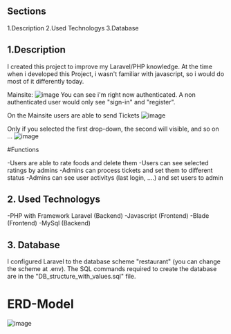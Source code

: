 ## Sections
1.Description
2.Used Technologys
3.Database

## 1.Description

I created this project to improve my Laravel/PHP knowledge. At the time when i developed this Project, i wasn't familiar with javascript, so i would do most of it differently today.

Mainsite: 
![image](https://user-images.githubusercontent.com/114762651/227593698-37f93229-1dad-4548-b0bc-a5f56aa161e4.png) You can see i'm right now authenticated.
A non authenticated user would only see "sign-in" and "register".

On the Mainsite users are able to send Tickets 
![image](https://user-images.githubusercontent.com/114762651/227594961-a2cc250f-c942-43c7-b33f-af2e32d1fd2f.png) 

Only if you selected the first drop-down, the second will visible, and so on ...
![image](https://user-images.githubusercontent.com/114762651/227595666-62af0e61-d4e9-47f8-b37d-70321c760801.png)

#Functions

-Users are able to rate foods and delete them 
-Users can see selected ratings by admins
-Admins can process tickets and set them to different status
-Admins can see user activitys (last login, ....) and set users to admin

## 2. Used Technologys

-PHP with Framework Laravel (Backend)
-Javascript (Frontend)
-Blade (Frontend)
-MySql (Backend)

## 3. Database

I configured Laravel to the database scheme "restaurant" (you can change the scheme at .env). The SQL commands required to create the database are in the "DB_structure_with_values.sql" file.

# ERD-Model
![image](https://user-images.githubusercontent.com/114762651/227605233-7c22d499-2d6b-4899-86f6-cf3bafba6da3.png)

